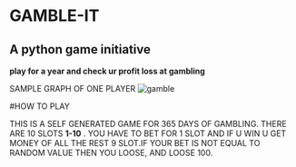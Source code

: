# GAMBLE-IT
## A python game initiative

**play for a year and check ur profit loss at gambling**

SAMPLE GRAPH OF ONE PLAYER
![gamble](https://user-images.githubusercontent.com/73294479/114654875-b19ba980-9d08-11eb-8940-ae909ad53351.PNG)



#HOW TO PLAY


THIS IS A SELF GENERATED GAME FOR 365 DAYS OF GAMBLING.
THERE ARE 10 SLOTS **1-10** . YOU HAVE TO BET FOR 1 SLOT AND IF U WIN U GET MONEY OF ALL THE REST 9 SLOT.IF YOUR BET IS NOT EQUAL TO RANDOM VALUE THEN YOU LOOSE, AND LOOSE 100.
